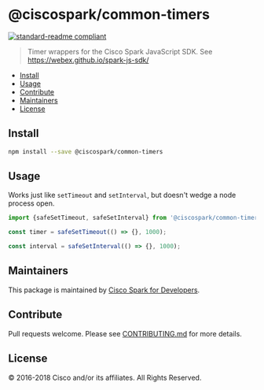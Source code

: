 # @ciscospark/common-timers

[![standard-readme compliant](https://img.shields.io/badge/readme%20style-standard-brightgreen.svg?style=flat-square)](https://github.com/RichardLitt/standard-readme)

> Timer wrappers for the Cisco Spark JavaScript SDK. See https://webex.github.io/spark-js-sdk/

- [Install](#install)
- [Usage](#usage)
- [Contribute](#contribute)
- [Maintainers](#maintainers)
- [License](#license)

## Install

```bash
npm install --save @ciscospark/common-timers
```

## Usage

Works just like `setTimeout` and `setInterval`, but doesn't wedge a node process open.

```js
import {safeSetTimeout, safeSetInterval} from '@ciscospark/common-timers';

const timer = safeSetTimeout(() => {}, 1000);

const interval = safeSetInterval(() => {}, 1000);
```

## Maintainers

This package is maintained by [Cisco Spark for Developers](https://developer.ciscospark.com/).

## Contribute

Pull requests welcome. Please see [CONTRIBUTING.md](../../CONTRIBUTING.md) for more details.

## License

© 2016-2018 Cisco and/or its affiliates. All Rights Reserved.
